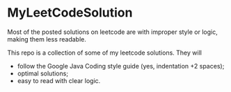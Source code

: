 # MyLeetCodeSolution

Most of the posted solutions on leetcode are with improper style or logic, making them less readable.

This repo is a collection of some of my leetcode solutions. They will
* follow the Google Java Coding style guide (yes, indentation +2 spaces);
* optimal solutions;
* easy to read with clear logic.

